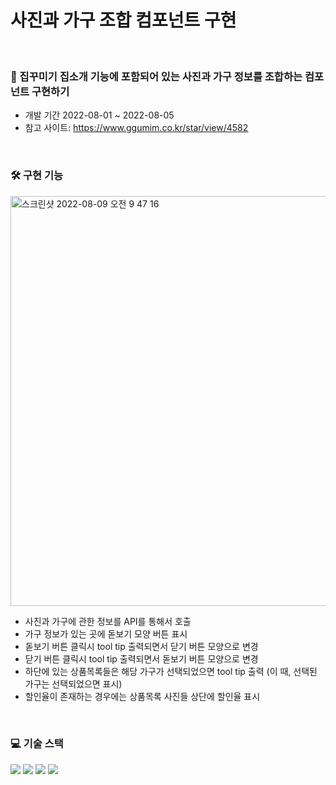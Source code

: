 # 사진과 가구 조합 컴포넌트 구현

<br>

### 🚀 집꾸미기 집소개 기능에 포함되어 있는 사진과 가구 정보를 조합하는 컴포넌트 구현하기
- 개발 기간 2022-08-01 ~ 2022-08-05
- 참고 사이트: https://www.ggumim.co.kr/star/view/4582

<br>


### 🛠 구현 기능


<img width="656" alt="스크린샷 2022-08-09 오전 9 47 16" src="https://user-images.githubusercontent.com/102999377/183538878-6a4a75a6-850a-4102-a038-2cdb05d8cf53.png">


- 사진과 가구에 관한 정보를 API를 통해서 호출
- 가구 정보가 있는 곳에 돋보기 모양 버튼 표시
- 돋보기 버튼 클릭시 tool tip 출력되면서 닫기 버튼 모양으로 변경
- 닫기 버튼 클릭시 tool tip 출력되면서 돋보기 버튼 모양으로 변경
- 하단에 있는 상품목록들은 해당 가구가 선택되었으면 tool tip 출력 (이 때, 선택된 가구는 선택되었으면 표시)
- 할인율이 존재하는 경우에는 상품목록 사진들 상단에 할인율 표시

<br>


###  💻 기술 스택

<img src="https://img.shields.io/badge/HTML-E34F26?style=for-the-badge&logo=HTML5&logoColor=white"> <img src="https://img.shields.io/badge/JavaScript-F7DF1E?style=for-the-badge&logo=JavaScript&logoColor=white"> <img src="https://img.shields.io/badge/React-61DAFB?style=for-the-badge&logo=React&logoColor=white"> <img src="https://img.shields.io/badge/Styledcomponents-DB7093?style=for-the-badge&logo=styledcomponents&logoColor=white"> 
